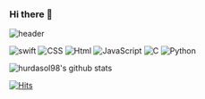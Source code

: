 ### Hi there 👋

![header](https://capsule-render.vercel.app/api?text=Hurdasol98&type=rect&fontColor=555&&color=cdd)


![swift](https://img.shields.io/badge/-swift-orange)            ![CSS](https://img.shields.io/badge/-css-blue)  ![Html](https://img.shields.io/badge/-html-red)   ![JavaScript](https://img.shields.io/badge/-JavaScript-yellow)  ![C](https://img.shields.io/badge/-C-gray)  ![Python](https://img.shields.io/badge/-Python-darkblue)


![hurdasol98's github stats](https://github-readme-stats.vercel.app/api?username=hurdasol98&show_icons=true)


[![Hits](https://hits.seeyoufarm.com/api/count/incr/badge.svg?url=https%3A%2F%2Fgithub.com%2Fhurdasol98%2Fhit-counter&count_bg=%2379C83D&title_bg=%23555555&icon=&icon_color=%23E7E7E7&title=hits&edge_flat=false)](https://hits.seeyoufarm.com)
